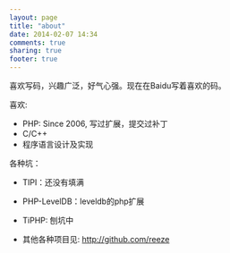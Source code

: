 ```yaml
---
layout: page
title: "about"
date: 2014-02-07 14:34
comments: true
sharing: true
footer: true
---
```


喜欢写码，兴趣广泛，好气心强。现在在Baidu写着喜欢的码。

喜欢:

- PHP: Since 2006, 写过扩展，提交过补丁
- C/C++
- 程序语言设计及实现

各种坑：

- TIPI：还没有填满
- PHP-LevelDB：leveldb的php扩展
- TiPHP: 刨坑中

- 其他各种项目见: <http://github.com/reeze>

